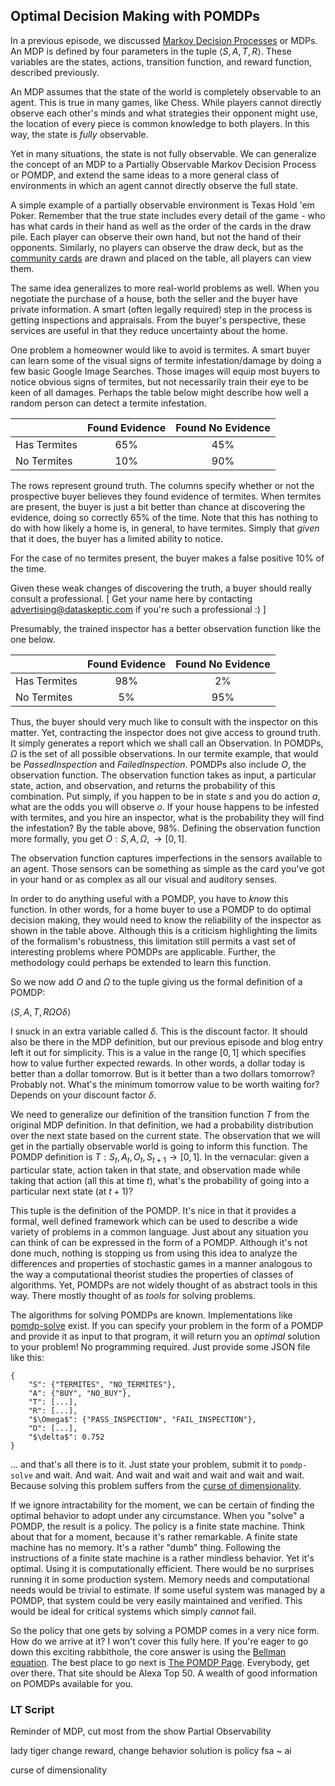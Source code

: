 ## Optimal Decision Making with POMDPs

In a previous episode, we discussed [Markov Decision Processes](https://dataskeptic.com/blog/episodes/2018/markov-decision-processes) or MDPs.  An MDP is defined by four parameters in the tuple $\big \langle S, A, T, R \big \rangle$.  These variables are the states, actions, transition function, and reward function, described previously.

An MDP assumes that the state of the world is completely observable to an agent.  This is true in many games, like Chess.  While players cannot directly observe each other's minds and what strategies their opponent might use, the location of every piece is common knowledge to both players.  In this way, the state is *fully* observable.

Yet in many situations, the state is not fully observable.  We can generalize the concept of an MDP to a Partially Observable Markov Decision Process or POMDP, and extend the same ideas to a more general class of environments in which an agent cannot directly observe the full state.

A simple example of a partially observable environment is Texas Hold 'em Poker.  Remember that the true state includes every detail of the game - who has what cards in their hand as well as the order of the cards in the draw pile.  Each player can observe their own hand, but not the hand of their opponents.  Similarly, no players can observe the draw deck, but as the [community cards](https://en.wikipedia.org/wiki/Community_card_poker) are drawn and placed on the table, all players can view them.

The same idea generalizes to more real-world problems as well.  When you negotiate the purchase of a house, both the seller and the buyer have private information.  A smart (often legally required) step in the process is getting inspections and appraisals.  From the buyer's perspective, these services are useful in that they reduce uncertainty about the home.

One problem a homeowner would like to avoid is termites.  A smart buyer can learn some of the visual signs of termite infestation/damage by doing a few basic Google Image Searches.  Those images will equip most buyers to notice obvious signs of termites, but not necessarily train their eye to be keen of all damages.  Perhaps the table below might describe how well a random person can detect a termite infestation.

|              | Found Evidence | Found No Evidence |
| ------------ |:--------------:|:-----------------:|
| Has Termites | 65%            | 45% |
| No Termites  | 10%            | 90% |

The rows represent ground truth.  The columns specify whether or not the prospective buyer believes they found evidence of termites.  When termites are present, the buyer is just a bit better than chance at discovering the evidence, doing so correctly 65% of the time.  Note that this has nothing to do with how likely a home is, in general, to have termites.  Simply that *given* that it does, the buyer has a limited ability to notice.

For the case of no termites present, the buyer makes a false positive 10% of the time.

Given these weak changes of discovering the truth, a buyer should really consult a professional.  [ Get your name here by contacting advertising@dataskeptic.com if you're such a professional :) ]

Presumably, the trained inspector has a better observation function like the one below.

|              | Found Evidence | Found No Evidence |
| ------------ |:--------------:|:-----------------:|
| Has Termites | 98%            | 2% |
| No Termites  | 5%            | 95% |

Thus, the buyer should very much like to consult with the inspector on this matter.  Yet, contracting the inspector does not give access to ground truth.  It simply generates a report which we shall call an Observation.  In POMDPs, $\Omega$ is the set of all possible observations.  In our termite example, that would be $PassedInspection$ and $FailedInspection$.  POMDPs also include $O$, the observation function.  The observation function takes as input, a particular state, action, and observation, and returns the probability of this combination.  Put simply, if you happen to be in state $s$ and you do action $a$, what are the odds you will observe $o$.  If your house happens to be infested with termites, and you hire an inspector, what is the probability they will find the infestation?  By the table above, 98%.  Defining the observation function more formally, you get $O : S, A, \Omega, \rightarrow [0,1]$.

The observation function captures imperfections in the sensors available to an agent.  Those sensors can be something as simple as the card you've got in your hand or as complex as all our visual and auditory senses.

In order to do anything useful with a POMDP, you have to *know* this function.  In other words, for a home buyer to use a POMDP to do optimal decision making, they would need to know the reliability of the inspector as shown in the table above.  Although this is a criticism highlighting the limits of the formalism's robustness, this limitation still permits a vast set of interesting problems where POMDPs are applicable.  Further, the methodology could perhaps be extended to learn this function.

So we now add $O$ and $\Omega$ to the tuple giving us the formal definition of a POMDP:

$\big \langle S, A, T, R \Omega O \delta \big \rangle$

I snuck in an extra variable called $\delta$.  This is the discount factor.  It should also be there in the MDP definition, but our previous episode and blog entry left it out for simplicity.  This is a value in the range $[0, 1]$ which specifies how to value further expected rewards.  In other words, a dollar today is better than a dollar tomorrow.  But is it better than a two dollars tomorrow?  Probably not.  What's the minimum tomorrow value to be worth waiting for?  Depends on your discount factor $\delta$.

We need to generalize our definition of the transition function $T$ from the original MDP definition.  In that definition, we had a probability distribution over the next state based on the current state.  The observation that we will get in the partially observable world is going to inform this function.  The POMDP definition is $T: S_t, A_t, O_t, S_{t+1} \rightarrow [0, 1]$.  In the vernacular: given a particular state, action taken in that state, and observation made while taking that action (all this at time $t$), what's the probability of going into a particular next state (at $t+1$)?

This tuple is the definition of the POMDP.  It's nice in that it provides a formal, well defined framework which can be used to describe a wide variety of problems in a common language.  Just about any situation you can think of can be expressed in the form of a POMDP.  Although it's not done much, nothing is stopping us from using this idea to analyze the differences and properties of stochastic games in a manner analogous to the way a computational theorist studies the properties of classes of algorithms.  Yet, POMDPs are not widely thought of as abstract tools in this way.  There mostly thought of as *tools* for solving problems.

The algorithms for solving POMDPs are known.  Implementations like [pomdp-solve](http://www.pomdp.org/code/index.html) exist.  If you can specify your problem in the form of a POMDP and provide it as input to that program, it will return you an *optimal* solution to your problem!  No programming required.  Just provide some JSON file like this:

```
{
	"S": {"TERMITES", "NO_TERMITES"},
	"A": {"BUY", "NO_BUY"},
	"T": [...],
	"R": [...],
	"$\Omega$": {"PASS_INSPECTION", "FAIL_INSPECTION"},
	"O": [...],
	"$\delta$": 0.752
}
```

... and that's all there is to it.  Just state your problem, submit it to `pomdp-solve` and wait.  And wait.  And wait and wait and wait and wait and wait.  Because solving this problem suffers from the [curse of dimensionality](https://dataskeptic.com/blog/episodes/2015/the-curse-of-dimensionality).

If we ignore intractability for the moment, we can be certain of finding the optimal behavior to adopt under any circumstance.  When you "solve" a POMDP, the result is a policy.  The policy is a finite state machine.  Think about that for a moment, because it's rather remarkable.  A finite state machine has no memory.  It's a rather "dumb" thing.  Following the instructions of a finite state machine is a rather mindless behavior.  Yet it's optimal.  Using it is computationally efficient.  There would be no surprises running it in some production system.  Memory needs and computational needs would be trivial to estimate.  If some useful system was managed by a POMDP, that system could be very easily maintained and verified.  This would be ideal for critical systems which simply *cannot* fail.

So the policy that one gets by solving a POMDP comes in a very nice form.  How do we arrive at it?  I won't cover this fully here.  If you're eager to go down this exciting rabbithole, the core answer is using the [Bellman equation](https://en.wikipedia.org/wiki/Bellman_equation).  The best place to go next is [The POMDP Page](http://www.pomdp.org/).  Everybody, get over there.  That site should be Alexa Top 50.  A wealth of good information on POMDPs available for you.





### LT Script
Reminder of MDP, cut most from the show
Partial Observability

lady tiger
change reward, change behavior
solution is policy fsa ~ ai

curse of dimensionality



